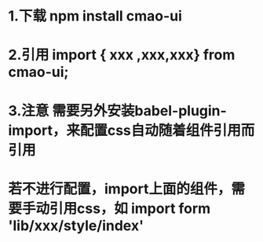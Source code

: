 # 1.下载 npm install cmao-ui

# 2.引用 import { xxx ,xxx,xxx} from cmao-ui;

# 3.注意 需要另外安装babel-plugin-import，来配置css自动随着组件引用而引用
#   若不进行配置，import上面的组件，需要手动引用css，如 import form 'lib/xxx/style/index'